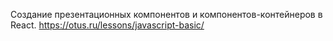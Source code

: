 Создание презентационных компонентов и компонентов-контейнеров в React.
https://otus.ru/lessons/javascript-basic/